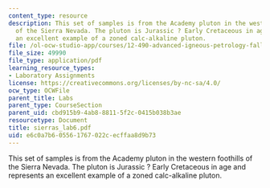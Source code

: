 ```yaml
---
content_type: resource
description: This set of samples is from the Academy pluton in the western foothills
  of the Sierra Nevada. The pluton is Jurassic ? Early Cretaceous in age and represents
  an excellent example of a zoned calc-alkaline pluton.
file: /ol-ocw-studio-app/courses/12-490-advanced-igneous-petrology-fall-2005/e6c0a7b605561767022cecffaa8d9b73_sierras_lab6.pdf
file_size: 49990
file_type: application/pdf
learning_resource_types:
- Laboratory Assignments
license: https://creativecommons.org/licenses/by-nc-sa/4.0/
ocw_type: OCWFile
parent_title: Labs
parent_type: CourseSection
parent_uid: cbd915b9-4ab8-8811-5f2c-0415b038b3ae
resourcetype: Document
title: sierras_lab6.pdf
uid: e6c0a7b6-0556-1767-022c-ecffaa8d9b73
---
```

This set of samples is from the Academy pluton in the western foothills of the Sierra Nevada. The pluton is Jurassic ? Early Cretaceous in age and represents an excellent example of a zoned calc-alkaline pluton.